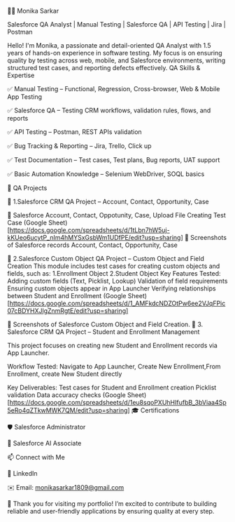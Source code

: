 👩‍💻 Monika Sarkar

Salesforce QA Analyst | Manual Testing | Salesforce QA | API Testing | Jira | Postman

Hello! I'm Monika, a passionate and detail-oriented QA Analyst with 1.5 years of hands-on experience in software testing. My focus is on ensuring quality by testing across web, mobile, and Salesforce environments, writing structured test cases, and reporting defects effectively.
QA Skills & Expertise

✅ Manual Testing – Functional, Regression, Cross-browser, Web & Mobile App Testing

✅ Salesforce QA – Testing CRM workflows, validation rules, flows, and reports

✅ API Testing – Postman, REST APIs validation

✅ Bug Tracking & Reporting – Jira, Trello, Click up

✅ Test Documentation – Test cases, Test plans, Bug reports, UAT support

✅ Basic Automation Knowledge – Selenium WebDriver, SOQL basics

🧪 QA Projects

📌 1.Salesforce CRM QA Project – Account, Contact, Opportunity, Case

📌 Salesforce Account, Contact, Oppotunity, Case, Upload File Creating Test Case (Google Sheet)[https://docs.google.com/spreadsheets/d/1tLbn7hW5uj-kKUeo6ucytP_nIm4hMYSxGsbWm1UDfPE/edit?usp=sharing]
📌 Screenshots of Salesforce records Account, Contact, Opportunity, Case

📌 2.Salesforce Custom Object QA Project – Custom Object and Field Creation
 This module includes test cases for creating custom objects and fields, such as: 1.Enrollment Object  2.Student Object
 Key Features Tested:
 Adding custom fields (Text, Picklist, Lookup)
 Validation of field requirements
 Ensuring custom objects appear in App Launcher
 Verifying relationships between Student and Enrollment
 (Google Sheet) [https://docs.google.com/spreadsheets/d/1_AMFkdcNDZOtPw6ee2VJqFPic07cBDYHXJlgZnmRgtE/edit?usp=sharing]

📌 Screenshots of Salesforce  Custom Object and Field Creation.
📌 3. Salesforce CRM QA Project – Student and Enrollment Management

This project focuses on creating new Student and Enrollment records via App Launcher.

Workflow Tested: Navigate to App Launcher, Create New Enrollment,From Enrollment, create New Student directly

Key Deliverables:
Test cases for Student and Enrollment creation
Picklist validation
Data accuracy checks
 (Google Sheet) [https://docs.google.com/spreadsheets/d/1eu8sqoPXUhHIfufbB_3bViaa4Sp5eRo4qZTkwMWK7QM/edit?usp=sharing]
🎓 Certifications

🛡 Salesforce Administrator

🧠 Salesforce AI Associate


📫 Connect with Me

💼 LinkedIn

✉️ Email: monikasarkar1809@gmail.com

🙏 Thank you for visiting my portfolio!
I’m excited to contribute to building reliable and user-friendly applications by ensuring quality at every step.
